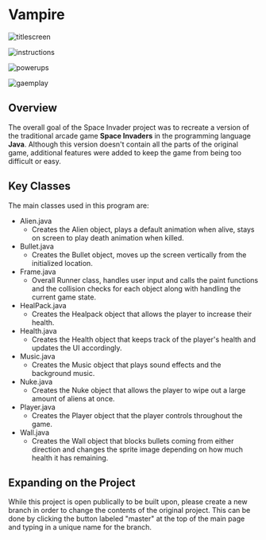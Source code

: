 # Vampire

![titlescreen](https://user-images.githubusercontent.com/70664893/167162532-74260670-b54a-47e2-a41a-bf5897715e18.png)

![instructions](https://user-images.githubusercontent.com/70664893/167162627-0164c3c2-74bf-4380-8fc3-df2340b426d6.png)

![powerups](https://user-images.githubusercontent.com/70664893/167162848-7e3e914a-8ff3-455d-b412-15161f80e05f.png)

![gaemplay](https://github.com/JarodHo/Vampire/blob/master/gameplay%20(2).gif)

## Overview
The overall goal of the Space Invader project was to recreate a version of the traditional arcade game **Space Invaders** in the programming language **Java**. 
Although this version doesn't contain all the parts of the original game, additional features were added to keep the game from being too difficult or easy.

## Key Classes
The main classes used in this program are:
* Alien.java
  * Creates the Alien object, plays a default animation when alive, stays on screen to play death animation when killed.
* Bullet.java
  * Creates the Bullet object, moves up the screen vertically from the initialized location.
* Frame.java
  * Overall Runner class, handles user input and calls the paint functions and the collision checks for each object along with handling the current game state.
* HealPack.java
  * Creates the Healpack object that allows the player to increase their health.
* Health.java
  * Creates the Health object that keeps track of the player's health and updates the UI accordingly.
* Music.java
  * Creates the Music object that plays sound effects and the background music.
* Nuke.java
  * Creates the Nuke object that allows the player to wipe out a large amount of aliens at once.
* Player.java
  * Creates the Player object that the player controls throughout the game.
* Wall.java
  * Creates the Wall object that blocks bullets coming from either direction and changes the sprite image depending on how much health it has remaining. 
  
## Expanding on the Project
While this project is open publically to be built upon, please create a new branch in order to change the contents of the original project. This can be done by clicking the button labeled "master" at the top of the main page and typing in a unique name for the branch. 
